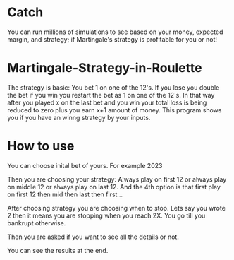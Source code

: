 # Catch

You can run millions of simulations to see based on your money, expected margin, and strategy; if Martingale's strategy is profitable for you or not!

# Martingale-Strategy-in-Roulette

The strategy is basic: You bet 1 on one of the 12's. If you lose you double the bet if you win you restart the bet as 1 on one of the 12's. In that way after you played x on the last bet and you win your total loss is being reduced to zero plus you earn x+1 amount of money. This program shows you if you have an winng strategy by your inputs.



# How to use

You can choose inital bet of yours. For example 2023

Then you are choosing your strategy: Always play on first 12 or always play on middle 12 or always play on last 12. And the 4th option is that first play on first 12 then mid then last then first... 

After choosing strategy you are choosing when to stop. Lets say you wrote 2 then it means you are stopping when you reach 2X. You go till you bankrupt otherwise.

Then you are asked if you want to see all the details or not.

You can see the results at the end.
